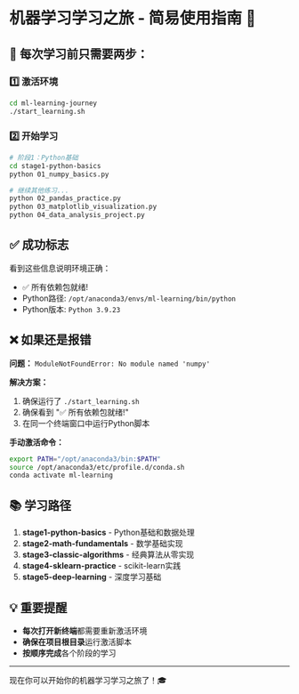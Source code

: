 # 机器学习学习之旅 - 简易使用指南 🚀

## 🎯 每次学习前只需要两步：

### 1️⃣ 激活环境
```bash
cd ml-learning-journey
./start_learning.sh
```

### 2️⃣ 开始学习
```bash
# 阶段1：Python基础
cd stage1-python-basics
python 01_numpy_basics.py

# 继续其他练习...
python 02_pandas_practice.py
python 03_matplotlib_visualization.py
python 04_data_analysis_project.py
```

## ✅ 成功标志

看到这些信息说明环境正确：
- ✅ 所有依赖包就绪!
- Python路径: `/opt/anaconda3/envs/ml-learning/bin/python`
- Python版本: `Python 3.9.23`

## ❌ 如果还是报错

**问题：** `ModuleNotFoundError: No module named 'numpy'`

**解决方案：**
1. 确保运行了 `./start_learning.sh`
2. 确保看到 "✅ 所有依赖包就绪!"
3. 在同一个终端窗口中运行Python脚本

**手动激活命令：**
```bash
export PATH="/opt/anaconda3/bin:$PATH"
source /opt/anaconda3/etc/profile.d/conda.sh
conda activate ml-learning
```

## 📚 学习路径

1. **stage1-python-basics** - Python基础和数据处理
2. **stage2-math-fundamentals** - 数学基础实现
3. **stage3-classic-algorithms** - 经典算法从零实现
4. **stage4-sklearn-practice** - scikit-learn实践
5. **stage5-deep-learning** - 深度学习基础

## 💡 重要提醒

- **每次打开新终端**都需要重新激活环境
- **确保在项目根目录**运行激活脚本
- **按顺序完成**各个阶段的学习

---

现在你可以开始你的机器学习学习之旅了！🎓